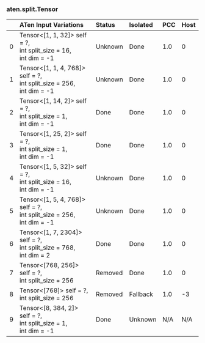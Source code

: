 ### aten.split.Tensor
|    | ATen Input Variations                                                     | Status   | Isolated   | PCC   | Host   |
|---:|:--------------------------------------------------------------------------|:---------|:-----------|:------|:-------|
|  0 | Tensor<[1, 1, 32]> self = ?,<br>int split_size = 16,<br>int dim = -1      | Unknown  | Done       | 1.0   | 0      |
|  1 | Tensor<[1, 1, 4, 768]> self = ?,<br>int split_size = 256,<br>int dim = -1 | Unknown  | Done       | 1.0   | 0      |
|  2 | Tensor<[1, 14, 2]> self = ?,<br>int split_size = 1,<br>int dim = -1       | Done     | Done       | 1.0   | 0      |
|  3 | Tensor<[1, 25, 2]> self = ?,<br>int split_size = 1,<br>int dim = -1       | Done     | Done       | 1.0   | 0      |
|  4 | Tensor<[1, 5, 32]> self = ?,<br>int split_size = 16,<br>int dim = -1      | Unknown  | Done       | 1.0   | 0      |
|  5 | Tensor<[1, 5, 4, 768]> self = ?,<br>int split_size = 256,<br>int dim = -1 | Unknown  | Done       | 1.0   | 0      |
|  6 | Tensor<[1, 7, 2304]> self = ?,<br>int split_size = 768,<br>int dim = 2    | Done     | Done       | 1.0   | 0      |
|  7 | Tensor<[768, 256]> self = ?,<br>int split_size = 256                      | Removed  | Done       | 1.0   | 0      |
|  8 | Tensor<[768]> self = ?,<br>int split_size = 256                           | Removed  | Fallback   | 1.0   | -3     |
|  9 | Tensor<[8, 384, 2]> self = ?,<br>int split_size = 1,<br>int dim = -1      | Done     | Unknown    | N/A   | N/A    |

